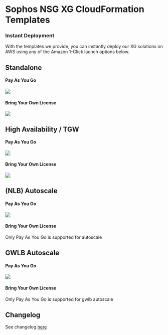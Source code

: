 # Sophos NSG XG CloudFormation Templates

### Instant Deployment

With the templates we provide, you can instantly deploy our XG solutions on AWS using any of the Amazon 1-Click launch options below.

## Standalone ##


#### Pay As You Go ####
<a href="https://console.aws.amazon.com/cloudformation/home?region=us-east-1#/stacks/new?stackName=sophos-xg&templateURL=https://s3.amazonaws.com/sophos-nsg-cf/xg/standalone_payg.yaml">
<img src="https://s3.amazonaws.com/cloudformation-examples/cloudformation-launch-stack.png"/></a>


#### Bring Your Own License ####
<a href="https://console.aws.amazon.com/cloudformation/home?region=us-east-1#/stacks/new?stackName=sophos-xg&templateURL=https://s3.amazonaws.com/sophos-nsg-cf/xg/standalone_byol.yaml">
<img src="https://s3.amazonaws.com/cloudformation-examples/cloudformation-launch-stack.png"/></a>


## High Availability / TGW ##

#### Pay As You Go ####
<a href="https://console.aws.amazon.com/cloudformation/home?region=us-east-1#/stacks/new?stackName=sophos-xg-ha&templateURL=https://s3.amazonaws.com/sophos-nsg-cf/xg/ha_tgw_payg.yaml">
<img src="https://s3.amazonaws.com/cloudformation-examples/cloudformation-launch-stack.png"/></a>

#### Bring Your Own License ####
<a href="https://console.aws.amazon.com/cloudformation/home?region=us-east-1#/stacks/new?stackName=sophos-xg-ha&templateURL=https://s3.amazonaws.com/sophos-nsg-cf/xg/ha_tgw_byol.yaml">
<img src="https://s3.amazonaws.com/cloudformation-examples/cloudformation-launch-stack.png"/></a>



## (NLB) Autoscale ##

#### Pay As You Go ####
<a href="https://console.aws.amazon.com/cloudformation/home?region=us-east-1#/stacks/new?stackName=sophos-xg&templateURL=https://s3.amazonaws.com/sophos-nsg-cf/xg/autoscale.yaml">
<img src="https://s3.amazonaws.com/cloudformation-examples/cloudformation-launch-stack.png"/></a>

#### Bring Your Own License ####
Only Pay As You Go is supported for autoscale


## GWLB Autoscale ##

#### Pay As You Go ####
<a href="https://console.aws.amazon.com/cloudformation/home?region=us-east-1#/stacks/new?stackName=sophos-xg&templateURL=https://s3.amazonaws.com/sophos-nsg-cf/xg/gwlb-autoscale.yaml">
<img src="https://s3.amazonaws.com/cloudformation-examples/cloudformation-launch-stack.png"/></a>

#### Bring Your Own License ####
Only Pay As You Go is supported for gwlb autoscale

## Changelog
See changelog [here](CHANGELOG.md)
